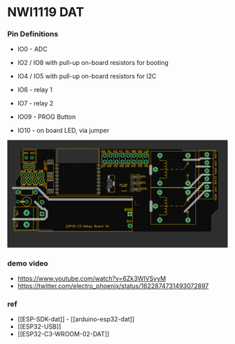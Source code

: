 
# NWI1119 DAT 

### Pin Definitions 


- IO0  - ADC
- IO2 / IO8 with pull-up on-board resistors for booting 
- IO4 / IO5 with pull-up on-board resistors for I2C
- IO6 - relay 1
- IO7 - relay 2

- IO09 - PROG Button 

- IO10 - on board LED, via jumper 


![](39-39-16-07-02-2023.png)



### demo video 

- https://www.youtube.com/watch?v=6Zk3WIVSvyM
- https://twitter.com/electro_phoenix/status/1622874731493072897

### ref 

- [[ESP-SDK-dat]] - [[arduino-esp32-dat]]
- [[ESP32-USB]]
- [[ESP32-C3-WROOM-02-DAT]]